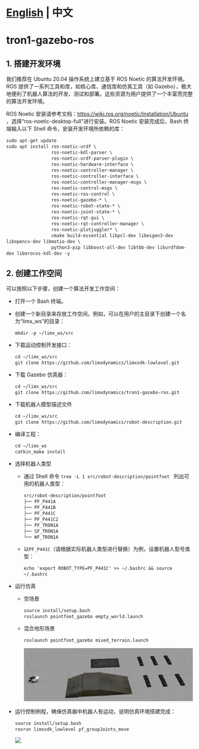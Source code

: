 # [English](README.md) | 中文
# tron1-gazebo-ros

## 1. 搭建开发环境

我们推荐在 Ubuntu 20.04 操作系统上建立基于 ROS Noetic 的算法开发环境。ROS 提供了一系列工具和库，如核心库、通信库和仿真工具（如 Gazebo），极大地便利了机器人算法的开发、测试和部署。这些资源为用户提供了一个丰富而完整的算法开发环境。

ROS Noetic 安装请参考文档：https://wiki.ros.org/noetic/Installation/Ubuntu ，选择“ros-noetic-desktop-full”进行安装。ROS Noetic 安装完成后，Bash 终端输入以下 Shell 命令，安装开发环境所依赖的库：

```
sudo apt-get update
sudo apt install ros-noetic-urdf \
                 ros-noetic-kdl-parser \
                 ros-noetic-urdf-parser-plugin \
                 ros-noetic-hardware-interface \
                 ros-noetic-controller-manager \
                 ros-noetic-controller-interface \
                 ros-noetic-controller-manager-msgs \
                 ros-noetic-control-msgs \
                 ros-noetic-ros-control \
                 ros-noetic-gazebo-* \
                 ros-noetic-robot-state-* \
                 ros-noetic-joint-state-* \
                 ros-noetic-rqt-gui \
                 ros-noetic-rqt-controller-manager \
                 ros-noetic-plotjuggler* \
                 cmake build-essential libpcl-dev libeigen3-dev libopencv-dev libmatio-dev \
                 python3-pip libboost-all-dev libtbb-dev liburdfdom-dev liborocos-kdl-dev -y
```

## 2. 创建工作空间

可以按照以下步骤，创建一个算法开发工作空间：

- 打开一个 Bash 终端。

- 创建一个新目录来存放工作空间。例如，可以在用户的主目录下创建一个名为“limx_ws”的目录：

  ```
  mkdir -p ~/limx_ws/src
  ```

- 下载运动控制开发接口：

  ```
  cd ~/limx_ws/src
  git clone https://github.com/limxdynamics/limxsdk-lowlevel.git
  ```

- 下载 Gazebo 仿真器：

  ```
  cd ~/limx_ws/src
  git clone https://github.com/limxdynamics/tron1-gazebo-ros.git
  ```

- 下载机器人模型描述文件

  ```
  cd ~/limx_ws/src
  git clone https://github.com/limxdynamics/robot-description.git
  ```

- 编译工程：

  ```
  cd ~/limx_ws
  catkin_make install
  ```

- 选择机器人类型

  - 通过 Shell 命令 `tree -L 1 src/robot-description/pointfoot ` 列出可用的机器人类型：

    ```
    src/robot-description/pointfoot
    ├── PF_P441A
    ├── PF_P441B
    ├── PF_P441C
    ├── PF_P441C2
    ├── PF_TRON1A
    ├── SF_TRON1A
    └── WF_TRON1A
    ```

  - 以`PF_P441C`（请根据实际机器人类型进行替换）为例，设置机器人型号类型：

    ```
    echo 'export ROBOT_TYPE=PF_P441C' >> ~/.bashrc && source ~/.bashrc
    ```

- 运行仿真
  - 空场景

    ```
    source install/setup.bash
    roslaunch pointfoot_gazebo empty_world.launch
    ```
  - 混合地形场景
    ```
    roslaunch pointfoot_gazebo mixed_terrain.launch
    ```
    ![](doc/mixed_terrain.jpg)

- 运行控制例程，确保仿真器中机器人有运动，说明仿真环境搭建完成：

  ```
  source install/setup.bash
  rosrun limxsdk_lowlevel pf_groupJoints_move
  ```

  ![](doc/simulator.gif)
